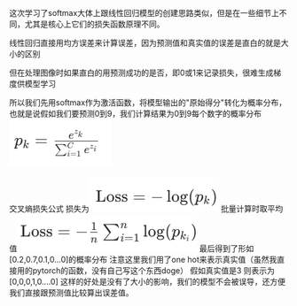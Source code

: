 这次学习了softmax大体上跟线性回归模型的创建思路类似，但是在一些细节上不同，尤其是核心上它们的损失函数原理不同。

线性回归直接用均方误差来计算误差，因为预测值和真实值的误差是直白的就是大小的区别

但在处理图像时如果直白的用预测成功的是否，即0或1来记录损失，很难生成梯度供模型学习

所以我们先用softmax作为激活函数，将模型输出的"原始得分"转化为概率分布，也就是说假如我们要预测0到9，我们计算结果为0到9每个数字的概率分布![alt text](image-1.png)

交叉熵损失公式
损失为![alt text](image.png) 
批量计算时取平均值![alt text](image-2.png)
最后得到了形如[0.2,0.7,0.1,0...0]的概率分布
注意这里我们用了one hot来表示真实值（虽然我直接用的pytorch的函数，没有自己写这个东西doge）
假如真实值是3 则表示为[0,0,0,1,0....0]
这样的好处是没有了大小的影响，我们的模型不会被误导，还方便我们直接跟预测值比较算出误差值。

